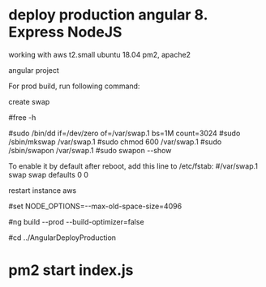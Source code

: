# deploy production angular 8. Express NodeJS

working with aws t2.small ubuntu 18.04
pm2, apache2

angular project

For prod build, run following command:

create swap

#free -h

#sudo /bin/dd if=/dev/zero of=/var/swap.1 bs=1M count=3024
#sudo /sbin/mkswap /var/swap.1
#sudo chmod 600 /var/swap.1
#sudo /sbin/swapon /var/swap.1
#sudo swapon --show

To enable it by default after reboot, add this line to /etc/fstab:
#/var/swap.1 swap swap defaults 0 0

restart instance aws

#set NODE_OPTIONS=--max-old-space-size=4096

#ng build --prod --build-optimizer=false


#cd ../AngularDeployProduction

# pm2 start index.js
